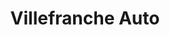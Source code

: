 ---
title: "Villefranche Auto"
url: /villefranche-sur-mer/villefranche-auto/
shop: réparation de voitures
---